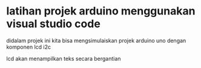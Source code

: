 # latihan projek arduino menggunakan visual studio code

didalam projek ini kita bisa mengsimulaiskan projek arduino uno dengan komponen lcd i2c

lcd akan menampilkan teks secara bergantian
